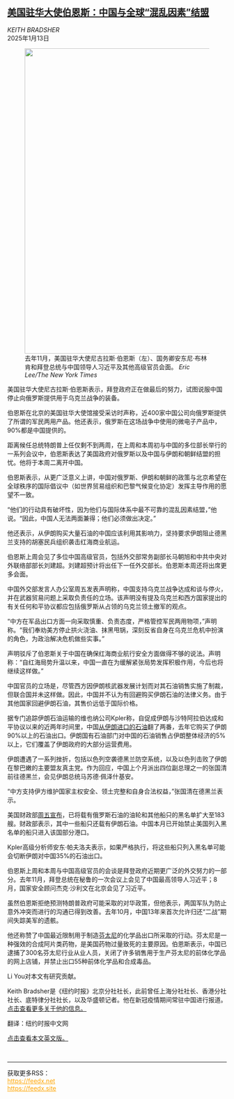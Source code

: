 <!--1736728622000-->
[美国驻华大使伯恩斯：中国与全球“混乱因素”结盟](https://cn.nytimes.com/china/20250113/nicholas-burns-ambassador-china/)
------

<address>KEITH BRADSHER</address><time pudate="2025-01-13 08:17:59" datetime="2025-01-13 08:17:59">2025年1月13日</time><figure><img src="https://images.weserv.nl/?url=static01.nyt.com/images/2025/01/10/multimedia/10China-Ambassador-ktqh/10China-Ambassador-ktqh-master1050.jpg" width="1050" height="700"><figcaption>去年11月，美国驻华大使尼古拉斯·伯恩斯（左）、国务卿安东尼·布林肯和拜登总统与中国领导人习近平及其他高级官员会面。 <cite>Eric Lee/The New York Times</cite></figcaption></figure><section><p>美国驻华大使尼古拉斯·伯恩斯表示，拜登政府正在做最后的努力，试图说服中国停止向俄罗斯提供用于乌克兰战争的装备。</p><p>伯恩斯在北京的美国驻华大使馆接受采访时声称，近400家中国公司向俄罗斯提供了所谓的军民两用产品。他还表示，俄罗斯在这场战争中使用的微电子产品中，90%都是中国提供的。</p><p>距离候任总统特朗普上任仅剩不到两周，在上周和本周初与中国的多位部长举行的一系列会议中，伯恩斯表达了美国政府对俄罗斯以及中国与伊朗和朝鲜结盟的担忧。他将于本周二离开中国。</p><p>伯恩斯表示，从更广泛意义上讲，中国对俄罗斯、伊朗和朝鲜的政策与北京希望在全球秩序的国际倡议中（如世界贸易组织和巴黎气候变化协定）发挥主导作用的愿望不一致。</p><p>“他们的行动具有破坏性，因为他们与国际体系中最不可靠的混乱因素结盟，”他说。“因此，中国人无法两面兼得；他们必须做出决定。”</p><p>他还表示，从伊朗购买大量石油的中国应该利用其影响力，坚持要求伊朗阻止德黑兰支持的胡塞民兵组织袭击红海商业航运。</p><p>伯恩斯上周会见了多位中国高级官员，包括外交部常务副部长马朝旭和中共中央对外联络部部长刘建超。刘建超预计将出任下一任外交部长。伯恩斯本周还将出席更多会面。</p><p>中国外交部发言人办公室周五发表声明称，中国支持乌克兰战争达成和谈与停火，并在武器贸易问题上采取负责任的立场。该声明没有提及乌克兰和西方国家提出的有关任何和平协议都应包括俄罗斯从占领的乌克兰领土撤军的观点。</p><p>“中方在军品出口方面一向采取慎重、负责态度，严格管控军民两用物项，”声明称。“我们奉劝美方停止拱火浇油、抹黑甩锅，深刻反省自身在乌克兰危机中扮演的角色，为政治解决危机做些实事。”</p><p>声明驳斥了伯恩斯关于中国在确保红海商业航行安全方面做得不够的说法。声明称：“自红海局势升温以来，中国一直在为缓解紧张局势发挥积极作用，今后也将继续这样做。”</p><p>中国官员的立场是，尽管西方因伊朗核武器发展计划而对其石油销售实施了制裁，但联合国并未这样做。因此，中国并不认为有回避购买伊朗石油的法律义务。由于其他国家回避伊朗石油，其售价远低于国际价格。</p><p>据专门追踪伊朗石油运输的维也纳公司Kpler称，自促成伊朗与沙特阿拉伯达成和平协议以来的近两年时间里，中国<a href="https://www.nytimes.com/2024/10/04/business/iran-oil-sales-china.html">从伊朗进口的石油</a>翻了两番，去年它购买了伊朗90%以上的石油出口。伊朗国有石油部门对中国的石油销售占伊朗整体经济的5%以上，它们覆盖了伊朗政府的大部分运营费用。</p><p>伊朗遭遇了一系列挫折，包括以色列空袭德黑兰防空系统，以及以色列击败了伊朗在黎巴嫩的主要盟友真主党。作为回应，中国上个月派出四位副总理之一的张国清前往德黑兰，会见伊朗总统马苏德·佩泽什基安。</p><p>“中方支持伊方维护国家主权安全、领土完整和自身合法权益，”张国清在德黑兰表示。</p><p>美国财政部<a href="https://www.nytimes.com/2025/01/10/us/politics/us-russia-sanctions.html">周五宣布</a>，已将载有俄罗斯石油的油轮和其他船只的黑名单扩大至183艘。财政部表示，其中一些船只还载有伊朗石油。中国本月已开始禁止美国列入黑名单的船只进入该国部分港口。</p><p>Kpler高级分析师安东·帕夫洛夫表示，如果严格执行，将这些船只列入黑名单可能会切断伊朗对中国35%的石油出口。</p><p>伯恩斯上周和本周与中国高级官员的会谈是拜登政府近期更广泛的外交努力的一部分。去年11月，拜登总统在秘鲁的一次会议上会见了中国最高领导人习近平；8月，国家安全顾问杰克·沙利文在北京会见了习近平。</p><p>虽然伯恩斯拒绝预测特朗普政府可能采取的对华政策，但他表示，两国军队为防止意外冲突而进行的沟通已得到改善。去年10月，中国13年来首次允许归还“二战”期间失踪美军的遗骸。</p><p>他还称赞了中国最近限制用于制造<a href="https://cn.nytimes.com/world/20241127/trump-china-tariff-fentanyl/">芬太尼</a>的化学品出口所采取的行动。芬太尼是一种强效的合成阿片类药物，是美国药物过量致死的主要原因。伯恩斯表示，中国已逮捕了300名芬太尼行业从业人员，关闭了许多销售用于生产芬太尼的前体化学品的网上店铺，并禁止出口55种前体化学品和合成毒品。</p></section><footer><p>Li You对本文有研究贡献。</p><p>Keith Bradsher是《纽约时报》北京分社社长，此前曾任上海分社社长、香港分社社长、底特律分社社长，以及华盛顿记者。他在新冠疫情期间常驻中国进行报道。 <a rel="nofollow" target="_blank" href="https://www.nytimes.com/by/keith-bradsher">点击查看更多关于他的信息。</a></p><p>翻译：纽约时报中文网</p><p><a rel="nofollow" target="_blank" href="https://www.nytimes.com/2025/01/10/business/nicholas-burns-ambassador-china.html">点击查看本文英文版。</a></p></footer><br><hr><div>获取更多RSS：<br><a href="https://feedx.net" style="color:orange" target="_blank">https://feedx.net</a> <br><a href="https://feedx.site" style="color:orange" target="_blank">https://feedx.site</a><br></div>
